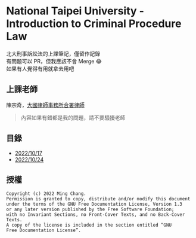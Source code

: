 # National Taipei University - Introduction to Criminal Procedure Law
北大刑事訴訟法的上課筆記，僅留作記錄  
有問題可以 PR，但我應該不會 Merge 😂  
如果有人覺得有用就拿去用吧

## 上課老師
陳宗奇，[大國律師事務所合署律師](http://www.glgnlaw.com/members)  

> 內容如果有錯都是我的問題，請不要騷擾老師

## 目錄
- [2022/10/17](221017.md)
- [2022/10/24](221024.md)

## 授權
```
Copyright (c) 2022 Ming Chang.
Permission is granted to copy, distribute and/or modify this document
under the terms of the GNU Free Documentation License, Version 1.3
or any later version published by the Free Software Foundation;
with no Invariant Sections, no Front-Cover Texts, and no Back-Cover Texts.
A copy of the license is included in the section entitled “GNU
Free Documentation License”.
```